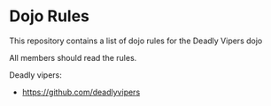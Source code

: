 Dojo Rules
==========

This repository contains a list of dojo rules for the Deadly Vipers dojo

All members should read the rules.

Deadly vipers:
* https://github.com/deadlyvipers
